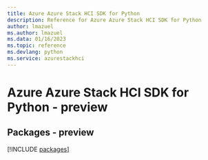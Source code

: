 ```yaml
---
title: Azure Azure Stack HCI SDK for Python
description: Reference for Azure Azure Stack HCI SDK for Python
author: lmazuel
ms.author: lmazuel
ms.data: 01/16/2023
ms.topic: reference
ms.devlang: python
ms.service: azurestackhci
---
```

# Azure Azure Stack HCI SDK for Python - preview
## Packages - preview
[!INCLUDE [packages](azure-stack-hci-index.md)]